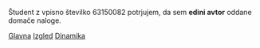 Študent z vpisno številko 63150082 potrjujem, da sem __edini avtor__ oddane domače naloge.

[Glavna](https://rawgit.com/420lightit/stroboskop/master/stroboskop.html)
[Izgled](https://rawgit.com/420lightit/stroboskop/izgled/stroboskop.html)
[Dinamika](https://rawgit.com/420lightit/stroboskop/dinamika/stroboskop.html)